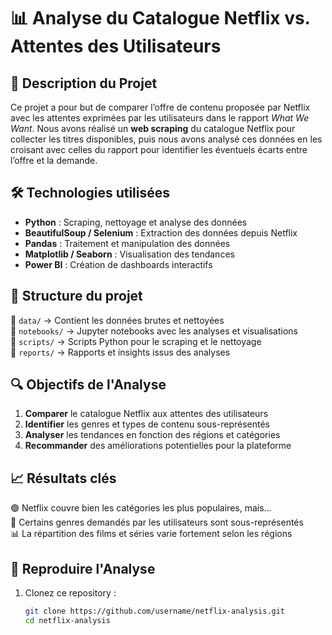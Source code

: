 # 📊 Analyse du Catalogue Netflix vs. Attentes des Utilisateurs  

## 📌 Description du Projet  
Ce projet a pour but de comparer l’offre de contenu proposée par Netflix avec les attentes exprimées par les utilisateurs dans le rapport *What We Want*. Nous avons réalisé un **web scraping** du catalogue Netflix pour collecter les titres disponibles, puis nous avons analysé ces données en les croisant avec celles du rapport pour identifier les éventuels écarts entre l’offre et la demande.  

## 🛠 Technologies utilisées  
- **Python** : Scraping, nettoyage et analyse des données  
- **BeautifulSoup / Selenium** : Extraction des données depuis Netflix  
- **Pandas** : Traitement et manipulation des données  
- **Matplotlib / Seaborn** : Visualisation des tendances  
- **Power BI** : Création de dashboards interactifs  

## 📂 Structure du projet  
📁 `data/` → Contient les données brutes et nettoyées  
📁 `notebooks/` → Jupyter notebooks avec les analyses et visualisations  
📁 `scripts/` → Scripts Python pour le scraping et le nettoyage  
📁 `reports/` → Rapports et insights issus des analyses  

## 🔍 Objectifs de l'Analyse  
1. **Comparer** le catalogue Netflix aux attentes des utilisateurs  
2. **Identifier** les genres et types de contenu sous-représentés  
3. **Analyser** les tendances en fonction des régions et catégories  
4. **Recommander** des améliorations potentielles pour la plateforme  

## 📈 Résultats clés  
🟢 Netflix couvre bien les catégories les plus populaires, mais…  
🔴 Certains genres demandés par les utilisateurs sont sous-représentés  
📊 La répartition des films et séries varie fortement selon les régions  

## 🚀 Reproduire l'Analyse  
1. Clonez ce repository :  
   ```bash
   git clone https://github.com/username/netflix-analysis.git
   cd netflix-analysis
